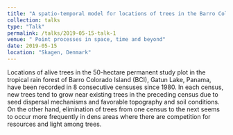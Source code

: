 ```yaml
---
title: "A spatio-temporal model for locations of trees in the Barro ColoradoIsland plot"
collection: talks
type: "Talk"
permalink: /talks/2019-05-15-talk-1
venue: " Point processes in space, time and beyond"
date: 2019-05-15
location: "Skagen, Denmark"
---
```


Locations of alive trees in the 50-hectare permanent study plot in the tropical rain
forest of Barro Colorado Island (BCI), Gatun Lake, Panama, have been recorded in 8
consecutive censuses since 1980. In each census, new trees tend to grow near existing
trees in the preceding census due to seed dispersal mechanisms and favorable topography
and soil conditions. On the other hand, elimination of trees from one census to the next
seems to occur more frequently in dens areas where there are competition for resources
and light among trees.
